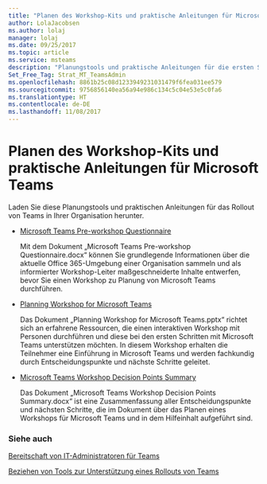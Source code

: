 ```yaml
---
title: "Planen des Workshop-Kits und praktische Anleitungen für Microsoft Teams"
author: LolaJacobsen
ms.author: lolaj
manager: lolaj
ms.date: 09/25/2017
ms.topic: article
ms.service: msteams
description: "Planungstools und praktische Anleitungen für die ersten Schritte von Administratoren mit Microsoft Teams"
Set_Free_Tag: Strat_MT_TeamsAdmin
ms.openlocfilehash: 8861b25c08d1233949231031479f6fea031ee579
ms.sourcegitcommit: 9756856140ea56a94e986c134c5c04e53e5c0fa6
ms.translationtype: HT
ms.contentlocale: de-DE
ms.lasthandoff: 11/08/2017
---
```

<a name="planning-workshop-kit-and-practical-guide-for-microsoft-teams"></a>Planen des Workshop-Kits und praktische Anleitungen für Microsoft Teams
=============================================================

Laden Sie diese Planungstools und praktischen Anleitungen für das Rollout von Teams in Ihrer Organisation herunter.

- [Microsoft Teams Pre-workshop Questionnaire](https://www.microsoft.com/en-us/download/55975)
    
    Mit dem Dokument „Microsoft Teams Pre-workshop Questionnaire.docx“ können Sie grundlegende Informationen über die aktuelle Office 365-Umgebung einer Organisation sammeln und als informierter Workshop-Leiter maßgeschneiderte Inhalte entwerfen, bevor Sie einen Workshop zu Planung von Microsoft Teams durchführen.

- [Planning Workshop for Microsoft Teams](https://www.microsoft.com/en-us/download/55982) 
    
    Das Dokument „Planning Workshop for Microsoft Teams.pptx“ richtet sich an erfahrene Ressourcen, die einen interaktiven Workshop mit Personen durchführen und diese bei den ersten Schritten mit Microsoft Teams unterstützen möchten. In diesem Workshop erhalten die Teilnehmer eine Einführung in Microsoft Teams und werden fachkundig durch Entscheidungspunkte und nächste Schritte geleitet.

- [Microsoft Teams Workshop Decision Points Summary](https://www.microsoft.com/en-us/download/55981)
    
    Das Dokument „Microsoft Teams Workshop Decision Points Summary.docx“ ist eine Zusammenfassung aller Entscheidungspunkte und nächsten Schritte, die im Dokument über das Planen eines Workshops für Microsoft Teams und in dem Hilfeinhalt aufgeführt sind.

### <a name="see-also"></a>Siehe auch

[Bereitschaft von IT-Administratoren für Teams](ITAdmin-readiness.md)

[Beziehen von Tools zur Unterstützung eines Rollouts von Teams](rollout-tools.md)


